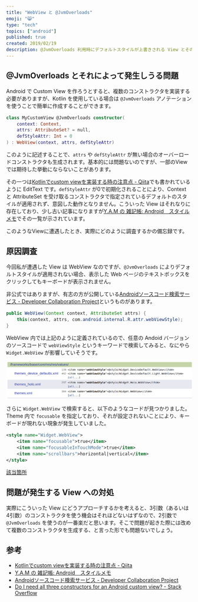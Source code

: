 ```yaml
---
title: "WebView と @JvmOverloads"
emoji: "😸"
type: "tech"
topics: ["android"]
published: true
created: 2019/02/19
description: @JvmOverloads 利用時にデフォルトスタイルが上書きされる View とその対処法
---
```


## @JvmOverloads とそれによって発生しうる問題
Android で Custom View を作ろうとすると、複数のコンストラクタを実装する必要がありますが、Kotlin を使用している場合は `@JvmOverloads` アノテーションを使うことで簡単に作成することができます。

```kotlin
class MyCustomView @JvmOverloads constructor(
    context: Context,
    attrs: AttributeSet? = null,
    defStyleAttr: Int = 0
) : WebView(context, attrs, defStyleAttr)
```

このように記述することで、`attrs` や `defStyleAttr` が無い場合のオーバーロードコンストラクタも生成されます。基本的には問題ないのですが、一部のViewでは期待した挙動にならないことがあります。

その一つは[Kotlinでcustom viewを実装する時の注意点 \- Qiita](https://qiita.com/kwhrstr1206/items/93827190a535b11bd064)でも書かれているように EditText です。`defStyleAttr` が0で初期化されることにより、Context と AttributeSet を受け取るコンストラクタで指定されているデフォルトのスタイルが適用されず、意図した動作となりません。こういった View はそれなりに存在しており、少し古い記事になりますが[Y\.A\.M の 雑記帳: Android　スタイルメモ](http://y-anz-m.blogspot.com/2012/05/android.html)でその一覧が示されています。

このようなViewに遭遇したとき、実際にどのように調査するかの備忘録です。


## 原因調査

今回私が遭遇した View は WebView なのですが、`@JvmOverloads` によりデフォルトスタイルが適用されない場合、表示した Web ページのテキストボックスをクリックしてもキーボードが表示されません。

非公式ではありますが、有志の方が公開している[Androidソースコード検索サービス \- Developer Collaboration Project](https://sites.google.com/site/devcollaboration/codesearch)というものがあります。

```java
public WebView(Context context, AttributeSet attrs) {
    this(context, attrs, com.android.internal.R.attr.webViewStyle);
}
```

WebView 内では上記のように定義されているので、任意の Andoid バージョンのソースコードで `webViewStyle` というキーワードで検索してみると、なにやら `Widget.WebView` が影響していそうです。

![Search result for wid](/img/search_result_for_webviewstyle.png)

さらに `Widget.WebView` で検索すると、以下のようなコードが見つかりました。Theme 内で `focusable` を指定しており、それが設定されないことにより、キーボードが現れない現象が発生していました。

```xml
<style name="Widget.WebView">
    <item name="focusable">true</item>
    <item name="focusableInTouchMode">true</item>
    <item name="scrollbars">horizontal|vertical</item>
</style>
```

[該当箇所](https://search.siprop.org/android-8.0.0_r1.0/xref/frameworks/base/core/res/res/values/styles.xml#699)


## 問題が発生する View への対処

実際にこういった View にどうアプローチするかを考えると、3引数（あるいは4引数）のコンストラクタを使う機会はそれほどないはずなので、2引数で `@JvmOverloads` を使うのが一番楽だと思います。そこで問題が起きた際には改めて複数のコンストラクタを生成する、と言った形でも問題ないでしょう。


## 参考

- [Kotlinでcustom viewを実装する時の注意点 \- Qiita](https://qiita.com/kwhrstr1206/items/93827190a535b11bd064)
- [Y\.A\.M の 雑記帳: Android　スタイルメモ](http://y-anz-m.blogspot.com/2012/05/android.html)
- [Androidソースコード検索サービス \- Developer Collaboration Project](https://sites.google.com/site/devcollaboration/codesearch)
- [Do I need all three constructors for an Android custom view? \- Stack Overflow](https://stackoverflow.com/questions/9195713/do-i-need-all-three-constructors-for-an-android-custom-view)

